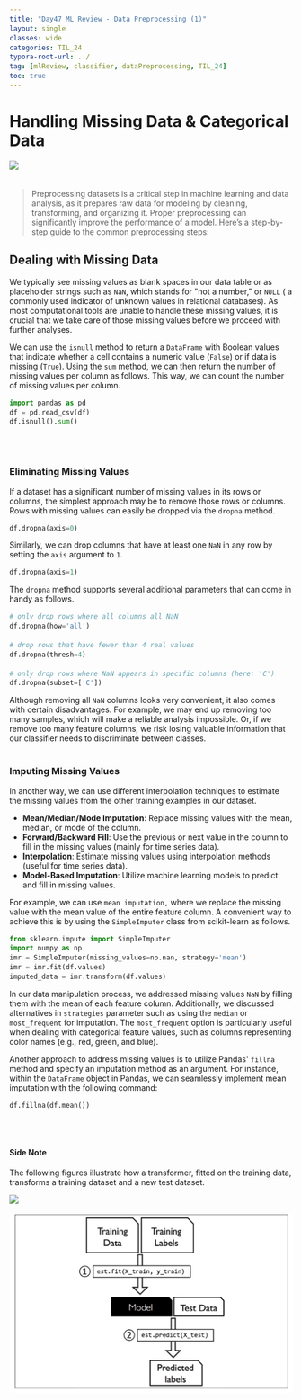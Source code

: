 ```yaml
---
title: "Day47 ML Review - Data Preprocessing (1)"
layout: single
classes: wide
categories: TIL_24
typora-root-url: ../
tag: [mlReview, classifier, dataPreprocessing, TIL_24]
toc: true 
---
```


# Handling Missing Data & Categorical Data

<img src="/blog/images/2024-08-06-TIL24_Day47/IMG_1486.JPG"><br><br>

>Preprocessing datasets is a critical step in machine learning and data analysis, as it prepares raw data for modeling by cleaning, transforming, and organizing it. Proper preprocessing can significantly improve the performance of a model. Here’s a step-by-step guide to the common preprocessing steps:



## Dealing with Missing Data

We typically see missing values as blank spaces in our data table or as placeholder strings such as `NaN`, which stands for "not a number," or `NULL` ( a commonly used indicator of unknown values in relational databases). As most computational tools are unable to handle these missing values, it is crucial that we take care of those missing values before we proceed with further analyses. 

We can use the `isnull` method to return a `DataFrame` with Boolean values that indicate whether a cell contains a numeric value (`False`) or if data is missing (`True`). Using the `sum` method, we can then return the number of missing values per column as follows. This way, we can count the number of missing values per column.

```python
import pandas as pd
df = pd.read_csv(df)
df.isnull().sum()
```

<br><Br>

### Eliminating Missing Values

If a dataset has a significant number of missing values in its rows or columns, the simplest approach may be to remove those rows or columns. Rows with missing values can easily be dropped via the `dropna` method. 

```python
df.dropna(axis=0)
```



Similarly, we can drop columns that have at least one `NaN` in any row by setting the `axis` argument to `1`. 

```python
df.dropna(axis=1)
```



The `dropna` method supports several additional parameters that can come in handy as follows.

```python
# only drop rows where all columns all NaN
df.dropna(how='all')

# drop rows that have fewer than 4 real values
df.dropna(thresh=4)

# only drop rows where NaN appears in specific columns (here: 'C')
df.dropna(subset=['C'])
```

Although removing all `NaN` columns looks very convenient, it also comes with certain disadvantages. For example, we may end up removing too many samples, which will make a reliable analysis impossible. Or, if we remove too many feature columns, we risk losing valuable information that our classifier needs to discriminate between classes.<br><br>



### Imputing Missing Values

In another way, we can use different interpolation techniques to estimate the missing values from the other training examples in our dataset.

- **Mean/Median/Mode Imputation**: Replace missing values with the mean, median, or mode of the column. 
- **Forward/Backward Fill**: Use the previous or next value in the column to fill in the missing values (mainly for time series data). 
- **Interpolation**: Estimate missing values using interpolation methods (useful for time series data). 
- **Model-Based Imputation**: Utilize machine learning models to predict and fill in missing values.

For example, we can use `mean imputation,` where we replace the missing value with the mean value of the entire feature column. A convenient way to achieve this is by using the `SimpleImputer` class from scikit-learn as follows.

```python
from sklearn.impute import SimpleImputer
import numpy as np
imr = SimpleImputer(missing_values=np.nan, strategy='mean')
imr = imr.fit(df.values)
imputed_data = imr.transform(df.values)
```



In our data manipulation process, we addressed missing values `NaN` by filling them with the mean of each feature column. Additionally, we discussed alternatives in `strategies` parameter such as using the `median` or `most_frequent`  for imputation. The `most_frequent` option is particularly useful when dealing with categorical feature values, such as columns representing color names (e.g., red, green, and blue).



Another approach to address missing values is to utilize Pandas' `fillna` method and specify an imputation method as an argument. For instance, within the `DataFrame` object in Pandas, we can seamlessly implement mean imputation with the following command:

```python
df.fillna(df.mean())
```

<br><br>



#### Side Note

The following figures illustrate how a transformer, fitted on the training data, transforms a training dataset and a new test dataset. 

<img src="/blog/images/2024-08-06-TIL24_Day47/image-20240814182319788.png" width="50%">

![image-20240814182454162](/images/2024-08-06-TIL24_Day47/image-20240814182454162.png)

<br><br>

